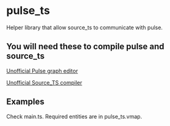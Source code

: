 # pulse_ts

Helper library that allow source_ts to communicate with pulse.


## You will need these to compile pulse and source_ts

[Unofficial Pulse graph editor](https://github.com/LionDoge/vpulse-editor)

[Unofficial Source_TS compiler](https://github.com/Peterclark1996/s2ts) 

## Examples
Check main.ts. Required entities are in pulse_ts.vmap.

